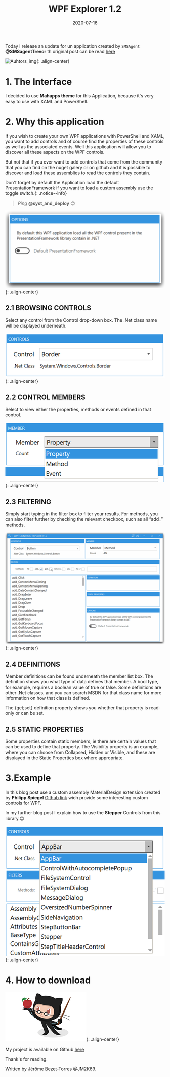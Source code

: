 ﻿---
layout: single
title: "WPF Explorer 1.2"
date: 2020-07-16
tags: 
  - Powershell
  - Controls
  - Explorer
  - XAML
categories:
  - Powershell
  - WPF
  - Mahapps
published: true
comments: true
author_profile: true
header:
  overlay_image: /img/headers/Code04_1920x500.jpg
  og_image: /assets/images/page-header-image.png
  actions:
    - label: "Github"
      url: "https://github.com/JM2K69/WPF_CONTROL_EXPLORER"
#header:
#  teaserlogo:
#  teaser: ''
#  image: #images/headers/Code01_1920x500.jpg
#  caption:
gallery:
  - image_path: ''
    url: ''
    title: ''
toc: true
toc_sticky: true
toc_label: "Table of content"
---


Today I release an update for un application created by `SMSAgent` **@SMSagentTrevor** th original post can be read [here](https://smsagent.blog/tools/wpf-control-explorer/)

![Auhtors_img](/img/WPF_Controller.gif){: .align-center}


# 1. The Interface

I decided to use **Mahapps theme** for this Application, because it's very easy to use with XAML and PowerShell.

# 2. Why this application

If you wish to create your own WPF applications with PowerShell and XAML, you want to add controls and of course find the properties of these controls as well as the associated events. Well this application will allow you to discover all these aspects on the WPF controls.

But not that if you ever want to add controls that come from the community that you can find on the nuget galery or on github and it is possible to discover and load these assemblies to read the controls they contain.

Don't forget by default the Application load the default PresentationFramework if you want to load a custom assembly use the toggle switch.{: .notice--info}

>*Ping* **@syst_and_deploy** 😊

![Load_assembly](/img/WPF_Controller_L.gif){: .align-center}

## 2.1 BROWSING CONTROLS
Select any control from the Control drop-down box. The .Net class name will be displayed underneath.

![Load_assembly](/img/WPF_Controler_C.PNG){: .align-center}

## 2.2 CONTROL MEMBERS
Select to view either the properties, methods or events defined in that control.

![Load_assembly](/img/WPF_Controler_M.PNG){: .align-center}

## 2.3 FILTERING
Simply start typing in the filter box to filter your results.  For methods, you can also filter further by checking the relevant checkbox, such as all “add_” methods.

![Load_assembly](/img/WPF_Controller_F.gif){: .align-center}


## 2.4 DEFINITIONS
Member definitions can be found underneath the member list box.  The definition shows you what type of data defines that member.  A bool type, for example, requires a boolean value of true or false.  Some definitions are other .Net classes, and you can search MSDN for that class name for more information on how that class is defined.

The {get;set} definition property shows you whether that property is read-only or can be set.

## 2.5 STATIC PROPERTIES
Some properties contain static members, ie there are certain values that can be used to define that property. The Visibility property is an example, where you can choose from Collapsed, Hidden or Visible, and these are displayed in the Static Properties box where appropriate.

# 3.Example
In this blog post use a custom assembly MaterialDesign extension created by **Philipp Spiegel** [Github link](https://github.com/spiegelp/MaterialDesignExtensions) wich provide some interesting custom controls for WPF.

In my further blog post I explain how to use the **Stepper** Controls from this library.😊

![Auhtors_img](/img/WPF_Controler_Ex.PNG){: .align-center}

# 4. How to download

![Auhtors_img](/img/Git1.png){: .align-center}

My project is available on Github [here](https://github.com/JM2K69/WPF_CONTROL_EXPLORER)


Thank's for reading.

Written by Jérôme Bezet-Torres @JM2K69.
